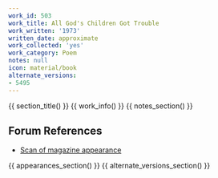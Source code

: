 ```yaml
---
work_id: 503
work_title: All God's Children Got Trouble
work_written: '1973'
written_date: approximate
work_collected: 'yes'
work_category: Poem
notes: null
icon: material/book
alternate_versions:
- 5495
---
```


{{ section_title() }}
{{ work_info() }}
{{ notes_section() }}
## Forum References
- [Scan of magazine appearance](https://bukowskiforum.com/threads/event-vol-3-no-1-1973-dragging-around-the-heights-with-typewriter-fingers.12299/)

{{ appearances_section() }}
{{ alternate_versions_section() }}